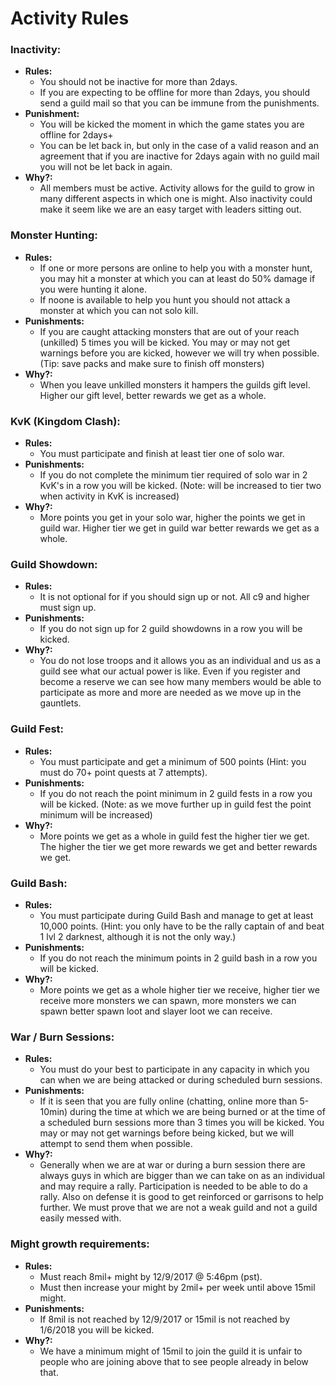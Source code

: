 # Activity Rules


### **Inactivity:**
 * **Rules:**
   - You should not be inactive for more than 2days.
   - If you are expecting to be offline for more than 2days, you should send a guild mail so that you can be immune from the punishments.
 * **Punishment:**
   - You will be kicked the moment in which the game states you are offline for 2days+
   - You can be let back in, but only in the case of a valid reason and an agreement that if you are inactive for 2days again with no guild mail you will not be let back in again.
 * **Why?:**
   - All members must be active. Activity allows for the guild to grow in many different aspects in which one is might. Also inactivity could make it seem like we are an easy target with leaders sitting out.

### **Monster Hunting:**
 * **Rules:**
   - If one or more persons are online to help you with a monster hunt, you may hit a monster at which you can at least do 50% damage if you were hunting it alone.
   - If noone is available to help you hunt you should not attack a monster at which you can not solo kill. 
 * **Punishments:**
   - If you are caught attacking monsters that are out of your reach (unkilled) 5 times you will be kicked. You may or may not get warnings before you are kicked, however we will try when possible. (Tip: save packs and make sure to finish off monsters)
 * **Why?:**
   - When you leave unkilled monsters it hampers the guilds gift level. Higher our gift level, better rewards we get as a whole.

### **KvK (Kingdom Clash):**
 * **Rules:**
   - You must participate and finish at least tier one of solo war.
 * **Punishments:**
   - If you do not complete the minimum tier required of solo war in 2 KvK's in a row you will be kicked. (Note: will be increased to tier two when activity in KvK is increased)
 * **Why?:**
   - More points you get in your solo war, higher the points we get in guild war. Higher tier we get in guild war better rewards we get as a whole.

### **Guild Showdown:**
 * **Rules:**
   - It is not optional for if you should sign up or not. All c9 and higher must sign up.
 * **Punishments:**
   - If you do not sign up for 2 guild showdowns in a row you will be kicked.
 * **Why?:**
   - You do not lose troops and it allows you as an individual and us as a guild see what our actual power is like. Even if you register and become a reserve we can see how many members would be able to participate as more and more are needed as we move up in the gauntlets.

### **Guild Fest:**
 * **Rules:**
   - You must participate and get a minimum of 500 points (Hint: you must do 70+ point quests at 7 attempts).
 * **Punishments:**
   - If you do not reach the point minimum in 2 guild fests in a row you will be kicked. (Note: as we move further up in guild fest the point minimum will be increased)
 * **Why?:**
   - More points we get as a whole in guild fest the higher tier we get. The higher the tier we get more rewards we get and better rewards we get.
	
### **Guild Bash:**
 * **Rules:**
   - You must participate during Guild Bash and manage to get at least 10,000 points. (Hint: you only have to be the rally captain of and beat 1 lvl 2 darknest, although it is not the only way.)
 * **Punishments:**
   - If you do not reach the minimum points in 2 guild bash in a row you will be kicked.
 * **Why?:**
   - More points we get as a whole higher tier we receive, higher tier we receive more monsters we can spawn, more monsters we can spawn better spawn loot and slayer loot we can receive. 

### **War / Burn Sessions:**
 * **Rules:**
   - You must do your best to participate in any capacity in which you can when we are being attacked or during scheduled burn sessions.
 * **Punishments:**
   - If it is seen that you are fully online (chatting, online more than 5-10min) during the time at which we are being burned or at the time of a scheduled burn sessions more than 3 times you will be kicked. You may or may not get warnings before being kicked, but we will attempt to send them when possible.
 * **Why?:**
   - Generally when we are at war or during a burn session there are always guys in which are bigger than we can take on as an individual and may require a rally. Participation is needed to be able to do a rally. Also on defense it is good to get reinforced or garrisons to help further. We must prove that we are not a weak guild and not a guild easily messed with.

### **Might growth requirements:**
 * **Rules:**
   - Must reach 8mil+ might by 12/9/2017 @ 5:46pm (pst).
   - Must then increase your might by 2mil+ per week until above 15mil might.
 * **Punishments:**
   - If 8mil is not reached by 12/9/2017 or 15mil is not reached by 1/6/2018 you will be kicked. 
 * **Why?:**
   - We have a minimum might of 15mil to join the guild it is unfair to people who are joining above that to see people already in below that.
